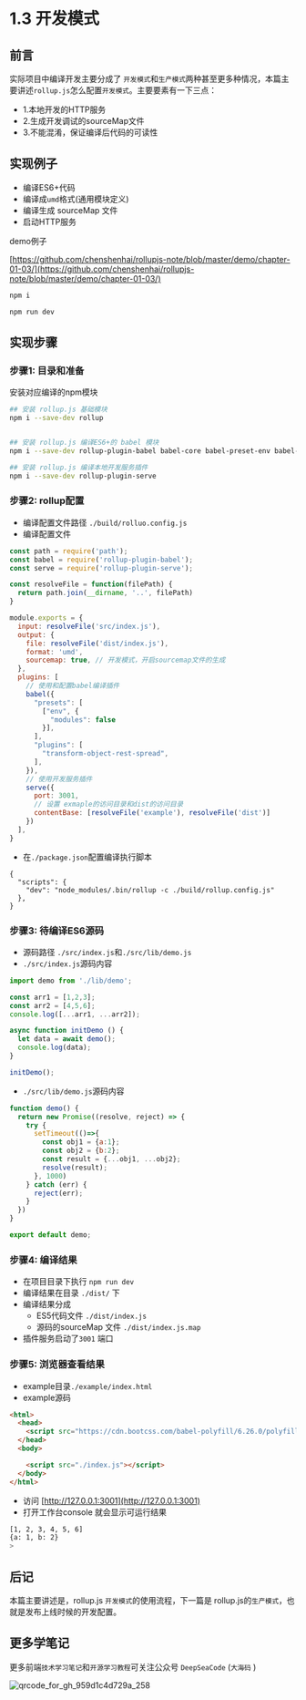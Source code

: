 # 1.3 开发模式

## 前言

实际项目中编译开发主要分成了 `开发模式`和`生产模式`两种甚至更多种情况，本篇主要讲述`rollup.js`怎么配置`开发模式`。主要要素有一下三点：
- 1.本地开发的HTTP服务
- 2.生成开发调试的sourceMap文件
- 3.不能混淆，保证编译后代码的可读性

## 实现例子

- 编译ES6+代码
- 编译成`umd`格式(通用模块定义)
- 编译生成 sourceMap 文件
- 启动HTTP服务

demo例子

[https://github.com/chenshenhai/rollupjs-note/blob/master/demo/chapter-01-03/](https://github.com/chenshenhai/rollupjs-note/blob/master/demo/chapter-01-03/)

```sh
npm i

npm run dev
```

## 实现步骤

### 步骤1: 目录和准备


安装对应编译的npm模块

```sh
## 安装 rollup.js 基础模块
npm i --save-dev rollup 


## 安装 rollup.js 编译ES6+的 babel 模块
npm i --save-dev rollup-plugin-babel babel-core babel-preset-env babel-plugin-transform-object-rest-spread 

## 安装 rollup.js 编译本地开发服务插件
npm i --save-dev rollup-plugin-serve
```




### 步骤2: rollup配置

- 编译配置文件路径 `./build/rolluo.config.js`
- 编译配置文件

```js
const path = require('path');
const babel = require('rollup-plugin-babel');
const serve = require('rollup-plugin-serve');

const resolveFile = function(filePath) {
  return path.join(__dirname, '..', filePath)
}

module.exports = {
  input: resolveFile('src/index.js'),
  output: {
    file: resolveFile('dist/index.js'),
    format: 'umd',
    sourcemap: true, // 开发模式，开启sourcemap文件的生成
  }, 
  plugins: [
    // 使用和配置babel编译插件
    babel({
      "presets": [
        ["env", {
          "modules": false
        }],
      ],
      "plugins": [
        "transform-object-rest-spread",
      ],
    }),
    // 使用开发服务插件
    serve({
      port: 3001,
      // 设置 exmaple的访问目录和dist的访问目录
      contentBase: [resolveFile('example'), resolveFile('dist')]
    })
  ],
}
```
- 在`./package.json`配置编译执行脚本
```
{
  "scripts": {
    "dev": "node_modules/.bin/rollup -c ./build/rollup.config.js"
  },
}
```

### 步骤3: 待编译ES6源码

- 源码路径 `./src/index.js`和`./src/lib/demo.js`
- `./src/index.js`源码内容

```js
import demo from './lib/demo';

const arr1 = [1,2,3];
const arr2 = [4,5,6];
console.log([...arr1, ...arr2]);

async function initDemo () {
  let data = await demo();
  console.log(data);
}

initDemo();
```

- `./src/lib/demo.js`源码内容

```js
function demo() {
  return new Promise((resolve, reject) => {
    try {
      setTimeout(()=>{
        const obj1 = {a:1};
        const obj2 = {b:2};
        const result = {...obj1, ...obj2};
        resolve(result);
      }, 1000)
    } catch (err) {
      reject(err);
    }
  })
}

export default demo;
```


### 步骤4: 编译结果 

- 在项目目录下执行 `npm run dev`
- 编译结果在目录 `./dist/` 下
- 编译结果分成 
    - ES5代码文件 `./dist/index.js`
    - 源码的sourceMap 文件 `./dist/index.js.map`
- 插件服务启动了`3001` 端口


### 步骤5: 浏览器查看结果

- example目录`./example/index.html`
- example源码

```html
<html>
  <head>
    <script src="https://cdn.bootcss.com/babel-polyfill/6.26.0/polyfill.js"></script>
  </head>
  <body>

    <script src="./index.js"></script>
  </body>
</html>
```
- 访问 [http://127.0.0.1:3001](http://127.0.0.1:3001)
- 打开工作台console 就会显示可运行结果

```sh
[1, 2, 3, 4, 5, 6]
{a: 1, b: 2}
>
```


## 后记

本篇主要讲述是，rollup.js `开发模式`的使用流程，下一篇是 rollup.js的`生产模式`，也就是发布上线时候的开发配置。

## 更多学笔记

更多前端`技术学习笔记`和`开源学习教程`可关注公众号 `DeepSeaCode`  (`大海码` ) 

![qrcode_for_gh_959d1c4d729a_258](https://user-images.githubusercontent.com/8216630/43264303-495bf52c-9118-11e8-85cd-4ec6fcc6d066.jpg)
